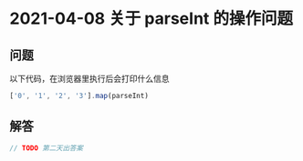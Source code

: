 # 2021-04-08 关于 parseInt 的操作问题

## 问题

以下代码，在浏览器里执行后会打印什么信息

```js
['0', '1', '2', '3'].map(parseInt) 
```

## 解答


```js
// TODO 第二天出答案
```